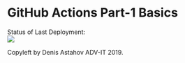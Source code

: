 # GitHub Actions Part-1 Basics


Status of Last Deployment:<br>
<img src="https://github.com/sergeivavilov/github-actions-part-1-basics/workflows/My-GitHubActions-Basics/badge.svg?branch=master"><br>


Copyleft by Denis Astahov ADV-IT 2019.
